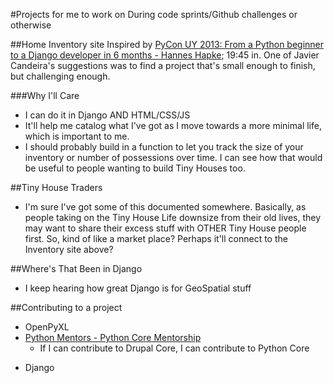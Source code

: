 #Projects for me to work on
During code sprints/Github challenges or otherwise

##Home Inventory site
Inspired by [PyCon UY 2013: From a Python beginner to a Django developer in 6 months - Hannes Hapke](https://www.youtube.com/watch?v=1F5e6Nf7bQ8); 19:45 in. One of Javier Candeira's suggestions was to find a project that's small enough to finish, but challenging enough.

###Why I'll Care
-  I can do it in Django AND HTML/CSS/JS
-  It'll help me catalog what I've got as I move towards a more minimal life, which is important to me.
-  I should probably build in a function to let you track the size of your inventory or number of possessions over time. I can see how that would be useful to people wanting to build Tiny Houses too.

##Tiny House Traders
- I'm sure I've got some of this documented somewhere. Basically, as people taking on the Tiny House Life downsize from their old lives, they may want to share their excess stuff with OTHER Tiny House people first. So, kind of like a market place? Perhaps it'll connect to the Inventory site above?

##Where's That Been in Django
-  I keep hearing how great Django is for GeoSpatial stuff

##Contributing to a project
-  OpenPyXL
-  [Python Mentors - Python Core Mentorship](http://pythonmentors.com/)
    +  If I can contribute to Drupal Core, I can contribute to Python Core
+  Django

